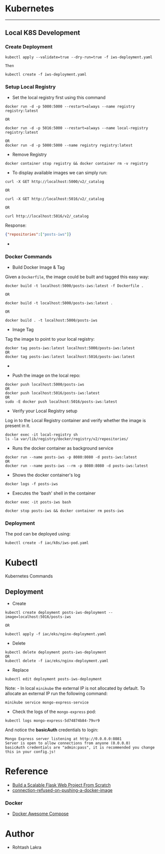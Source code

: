 # Kubernetes

---

## Local K8S Development

### Create Deployment
```shell
kubectl apply --validate=true --dry-run=true -f iws-deployment.yaml

Then

kubectl create -f iws-deployment.yaml
```

### Setup Local Registry

- Set the local registry first using this command
```
docker run -d -p 5000:5000 --restart=always --name registry registry:latest

OR

docker run -d -p 5016:5000 --restart=always --name local-registry registry:latest

OR
docker run -d -p 5000:5000 --name registry registry:latest
```


- Remove Registry
```shell
docker container stop registry && docker container rm -v registry
```

- To display available images we can simply run:
```shell
curl -X GET http://localhost:5000/v2/_catalog

OR

curl -X GET http://localhost:5016/v2/_catalog

OR

curl http://localhost:5016/v2/_catalog
```
Response:
```json
{"repositories":["posts-iws"]}
```


- 

### Docker Commands

- Build Docker Image & Tag

Given a ```Dockerfile```, the image could be built and tagged this easy way:

```shell
docker build -t localhost:5000/posts-iws:latest -f Dockerfile .

OR

docker build -t localhost:5000/posts-iws:latest .

OR

docker build . -t localhost:5000/posts-iws
```

- Image Tag

Tag the image to point to your local registry:
```shell
docker tag posts-iws:latest localhost:5000/posts-iws:latest
OR
docker tag posts-iws:latest localhost:5016/posts-iws:latest
```
- 

- Push the image on the local repo:
```shell
docker push localhost:5000/posts-iws
OR
docker push localhost:5016/posts-iws:latest
OR
sudo -E docker push localhost:5016/posts-iws:latest
```


- Verify your Local Registry setup

Log in to the Local Registry container and verify whether the image is present in it.
```shell
docker exec -it local-registry sh
ls -la var/lib/registry/docker/registry/v2/repositories/
```

- Runs the docker container as background service
```shell
docker run --name posts-iws -p 8080:8080 -d posts-iws:latest
OR
docker run --name posts-iws --rm -p 8080:8080 -d posts-iws:latest
```

- Shows the docker container's log
```shell
docker logs -f posts-iws
```

- Executes the 'bash' shell in the container
```shell
docker exec -it posts-iws bash
```

```shell
docker stop posts-iws && docker container rm posts-iws
```

### Deployment

The pod can be deployed using:
```shell
kubectl create -f iac/k8s/iws-pod.yaml
```

# Kubectl

Kubernetes Commands

## Deployment

- Create
```shell
kubectl create deployment posts-iws-deployment --image=localhost:5016/posts-iws

OR

kubectl apply -f iac/eks/nginx-deployment.yaml
```


- Delete
```shell
kubectl delete deployment posts-iws-deployment
OR
kubectl delete -f iac/eks/nginx-deployment.yaml
```

- Replace
```shell
kubectl edit deployment posts-iws-deployment
```


Note: -
In local ```minikube``` the external IP is not allocated by default.
To allocate an external IP run the following command:
````shell
minikube service mongo-express-service
````

- Check the logs of the ```mongo-express``` pod:
```shell
kubectl logs mongo-express-5d74874b84-79vr9
```

And notice the **basicAuth** credentials to login:

```text
Mongo Express server listening at http://0.0.0.0:8081
Server is open to allow connections from anyone (0.0.0.0)
basicAuth credentials are "admin:pass", it is recommended you change this in your config.js!
```




# Reference

- [Build a Scalable Flask Web Project From Scratch](https://kubeyaml.com/)
- [connection-refused-on-pushing-a-docker-image](https://stackoverflow.com/questions/52698748/connection-refused-on-pushing-a-docker-image)


### Docker

- [Docker Awesome Compose](https://github.com/docker/awesome-compose)


# Author
- Rohtash Lakra
